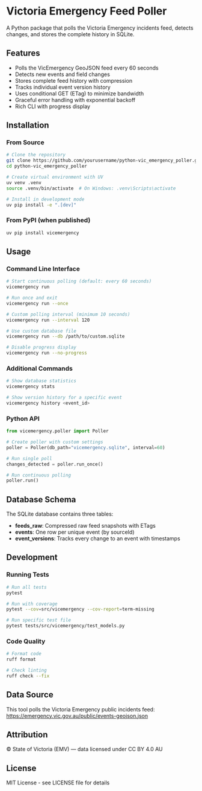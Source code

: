 # Victoria Emergency Feed Poller

A Python package that polls the Victoria Emergency incidents feed, detects changes, and stores the complete history in SQLite.

## Features

- Polls the VicEmergency GeoJSON feed every 60 seconds
- Detects new events and field changes
- Stores complete feed history with compression
- Tracks individual event version history
- Uses conditional GET (ETag) to minimize bandwidth
- Graceful error handling with exponential backoff
- Rich CLI with progress display

## Installation

### From Source

```bash
# Clone the repository
git clone https://github.com/yourusername/python-vic_emergency_poller.git
cd python-vic_emergency_poller

# Create virtual environment with UV
uv venv .venv
source .venv/bin/activate  # On Windows: .venv\Scripts\activate

# Install in development mode
uv pip install -e ".[dev]"
```

### From PyPI (when published)

```bash
uv pip install vicemergency
```

## Usage

### Command Line Interface

```bash
# Start continuous polling (default: every 60 seconds)
vicemergency run

# Run once and exit
vicemergency run --once

# Custom polling interval (minimum 10 seconds)
vicemergency run --interval 120

# Use custom database file
vicemergency run --db /path/to/custom.sqlite

# Disable progress display
vicemergency run --no-progress
```

### Additional Commands

```bash
# Show database statistics
vicemergency stats

# Show version history for a specific event
vicemergency history <event_id>
```

### Python API

```python
from vicemergency.poller import Poller

# Create poller with custom settings
poller = Poller(db_path="vicemergency.sqlite", interval=60)

# Run single poll
changes_detected = poller.run_once()

# Run continuous polling
poller.run()
```

## Database Schema

The SQLite database contains three tables:

- **feeds_raw**: Compressed raw feed snapshots with ETags
- **events**: One row per unique event (by sourceId)
- **event_versions**: Tracks every change to an event with timestamps

## Development

### Running Tests

```bash
# Run all tests
pytest

# Run with coverage
pytest --cov=src/vicemergency --cov-report=term-missing

# Run specific test file
pytest tests/src/vicemergency/test_models.py
```

### Code Quality

```bash
# Format code
ruff format

# Check linting
ruff check --fix
```

## Data Source

This tool polls the Victoria Emergency public incidents feed:
https://emergency.vic.gov.au/public/events-geojson.json

## Attribution

© State of Victoria (EMV) — data licensed under CC BY 4.0 AU

## License

MIT License - see LICENSE file for details